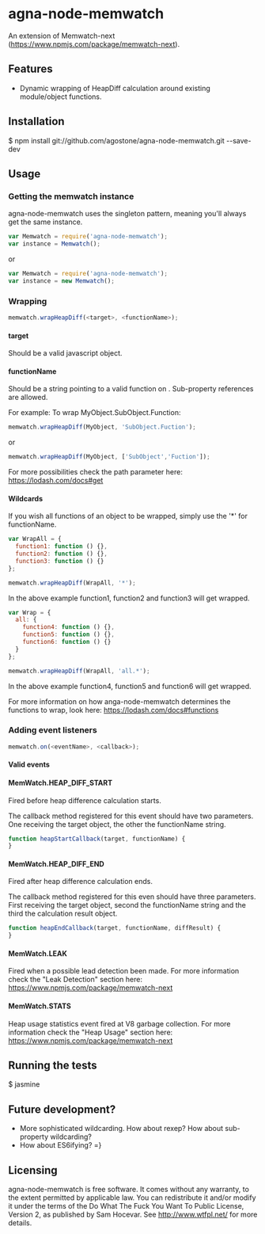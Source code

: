 # agna-node-memwatch
An extension of Memwatch-next (https://www.npmjs.com/package/memwatch-next).

## Features
- Dynamic wrapping of HeapDiff calculation around existing module/object functions.

## Installation
$ npm install git://github.com/agostone/agna-node-memwatch.git --save-dev

## Usage

### Getting the memwatch instance
agna-node-memwatch uses the singleton pattern, meaning you'll always get the same instance.

```js
var Memwatch = require('agna-node-memwatch');
var instance = Memwatch();
```
or
```js
var Memwatch = require('agna-node-memwatch');
var instance = new Memwatch();
```

### Wrapping
```js
memwatch.wrapHeapDiff(<target>, <functionName>);
```

#### target
Should be a valid javascript object.

#### functionName
Should be a string pointing to a valid function on <target>. 
Sub-property references are allowed.

For example:
To wrap MyObject.SubObject.Function:
```js
memwatch.wrapHeapDiff(MyObject, 'SubObject.Fuction');
```
or
```js
memwatch.wrapHeapDiff(MyObject, ['SubObject','Fuction']);
```
For more possibilities check the path parameter here: https://lodash.com/docs#get

#### Wildcards
If you wish all functions of an object to be wrapped, simply use the '*' for functionName.
```js
var WrapAll = {
  function1: function () {},
  function2: function () {},
  function3: function () {}
};

memwatch.wrapHeapDiff(WrapAll, '*');
```
In the above example function1, function2 and function3 will get wrapped.

```js
var Wrap = {
  all: {
    function4: function () {},
    function5: function () {},
    function6: function () {}
  }
};

memwatch.wrapHeapDiff(WrapAll, 'all.*');
```
In the above example function4, function5 and function6 will get wrapped.

For more information on how anga-node-memwatch determines the functions to wrap, look here: https://lodash.com/docs#functions 

### Adding event listeners
```js
memwatch.on(<eventName>, <callback>);
```

#### Valid events

#### MemWatch.HEAP_DIFF_START
Fired before heap difference calculation starts.

The callback method registered for this event should have two parameters.
One receiving the target object, the other the functionName string.
```js
function heapStartCallback(target, functionName) {
}
```

#### MemWatch.HEAP_DIFF_END
Fired after heap difference calculation ends.

The callback method registered for this even should have three parameters.
First receiving the target object, second the functionName string and the third the calculation result object.
```js
function heapEndCallback(target, functionName, diffResult) {
}
```

#### MemWatch.LEAK
Fired when a possible lead detection been made.
For more information check the "Leak Detection" section here: https://www.npmjs.com/package/memwatch-next 

#### MemWatch.STATS
Heap usage statistics event fired at V8 garbage collection.
For more information check the "Heap Usage" section here: https://www.npmjs.com/package/memwatch-next 

## Running the tests
$ jasmine

## Future development?
- More sophisticated wildcarding. How about rexep? How about sub-property wildcarding?
- How about ES6ifying? =}

## Licensing
agna-node-memwatch is free software.
It comes without any warranty, to the extent permitted by applicable law.
You can redistribute it and/or modify it under the terms of the 
Do What The Fuck You Want To Public License, Version 2, as published by Sam Hocevar.
See http://www.wtfpl.net/ for more details.